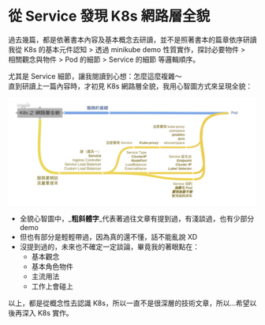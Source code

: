 # 從 Service 發現 K8s 網路層全貌

過去幾篇，都是依著書本內容及基本概念去研讀，並不是照著書本的篇章依序研讀  
我從 K8s 的基本元件認知 &gt; 透過 minikube demo 性質實作，探討必要物件 &gt;  
相關觀念與物件 &gt; Pod 的細節 &gt; Service 的細節 等邏輯順序。

尤其是 Service 細節，讓我閱讀到心想：怎麼這麼複雜～  
直到研讀上一篇內容時，才初見 K8s 網路層全貌，我用心智圖方式來呈現全貌：

![](.gitbook/assets/k8snetwork-xin-zhi-tu.png)

* 全貌心智圖中，_**粗斜體字**_代表著過往文章有提到過，有淺談過，也有少部分 demo
* 但也有部分是輕輕帶過，因為真的還不懂，話不能亂說 XD
* 沒提到過的，未來也不確定一定談論，畢竟我的著眼點在：
  * 基本觀念
  * 基本角色物件
  * 主流用法
  * 工作上會碰上

以上，都是從概念性去認識 K8s，所以一直不是很深層的技術文章，所以...希望以後再深入 K8s 實作。

